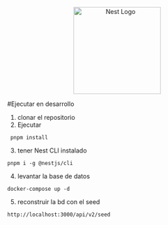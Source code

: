 <p align="center">
  <a href="http://nestjs.com/" target="blank"><img src="https://nestjs.com/img/logo-small.svg" width="200" alt="Nest Logo" /></a>
</p>

[circleci-image]: https://img.shields.io/circleci/build/github/nestjs/nest/master?token=abc123def456
[circleci-url]: https://circleci.com/gh/nestjs/nest

#Ejecutar en desarrollo

1. clonar el repositorio
2. Ejecutar

```
 pnpm install
```

3. tener Nest CLI instalado

```
pnpm i -g @nestjs/cli
```

4. levantar la base de datos

```
docker-compose up -d
```

5. reconstruir la bd con el seed

```
http://localhost:3000/api/v2/seed
```
